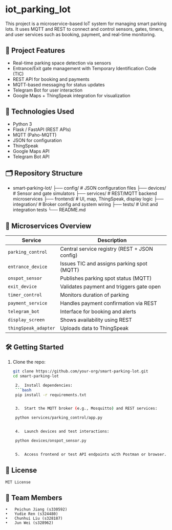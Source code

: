 # iot_parking_lot

This project is a microservice-based IoT system for managing smart parking lots. It uses MQTT and REST to connect and control sensors, gates, timers, and user services such as booking, payment, and real-time monitoring.

## 🚗 Project Features
- Real-time parking space detection via sensors
- Entrance/Exit gate management with Temporary Identification Code (TIC)
- REST API for booking and payments
- MQTT-based messaging for status updates
- Telegram Bot for user interaction
- Google Maps + ThingSpeak integration for visualization

## 🔧 Technologies Used
- Python 3
- Flask / FastAPI (REST APIs)
- MQTT (Paho-MQTT)
- JSON for configuration
- ThingSpeak
- Google Maps API
- Telegram Bot API

## 🗂️ Repository Structure
- smart-parking-lot/
├── config/              # JSON configuration files
├── devices/             # Sensor and gate simulators
├── services/            # REST/MQTT backend microservices
├── frontend/            # UI, map, ThingSpeak, display logic
├── integration/         # Broker config and system wiring
├── tests/               # Unit and integration tests
└── README.md

## 📡 Microservices Overview
| Service | Description |
|--------|-------------|
| `parking_control` | Central service registry (REST + JSON config) |
| `entrance_device` | Issues TIC and assigns parking spot (MQTT) |
| `onspot_sensor` | Publishes parking spot status (MQTT) |
| `exit_device` | Validates payment and triggers gate open |
| `timer_control` | Monitors duration of parking |
| `payment_service` | Handles payment confirmation via REST |
| `telegram_bot` | Interface for booking and alerts |
| `display_screen` | Shows availability using REST |
| `thingSpeak_adapter` | Uploads data to ThingSpeak |

## 🛠️ Getting Started

1. Clone the repo:
   ```bash
   git clone https://github.com/your-org/smart-parking-lot.git
   cd smart-parking-lot

	2.	Install dependencies:
	```bash
	pip install -r requirements.txt


	3.	Start the MQTT broker (e.g., Mosquitto) and REST services:

	python services/parking_control/app.py


	4.	Launch devices and test interactions:

	python devices/onspot_sensor.py


	5.	Access frontend or test API endpoints with Postman or browser.

## 📄 License

	MIT License

## 👥 Team Members
	•	Peichun Jiang (s330592)
	•	Yudie Ren (s324480)
	•	Chunhui Liu (s328187)
	•	Jun Wei (s328962)
